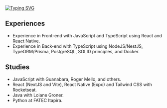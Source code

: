 <br>

[![Typing SVG](https://readme-typing-svg.herokuapp.com?font=Fira+Code&size=35&pause=1000&color=00B802&background=000000&center=true&vCenter=true&width=1100&lines=%3CHello%2C+I'm+Luan%2C+27yo%2C+from+Brazil.+Be+welcome!%2F%3E)](https://git.io/typing-svg)
## Experiences
- Experience in Front-end with JavaScript and TypeScript using React and React Native.
- Experience in Back-end with TypeScript using NodeJS/NestJS, TypeORM/Prisma, PostgreSQL, SOLID principles, and Docker.
## Studies
- JavaScript with Guanabara, Roger Mello, and others.
- React (NextJS and Vite), React Native (Expo) and Tailwind CSS with Rocketseat.
- Java with Loiane Groner.
- Python at FATEC Itapira.

